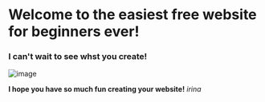 # Welcome to the easiest free website for beginners ever!

### I can't wait to see whst you create!

![image](https://user-images.githubusercontent.com/95585067/144758808-883e151b-f83a-4e66-98cc-053fe87c7290.png)

**I hope you have so much fun creating your website!**
*irina*


